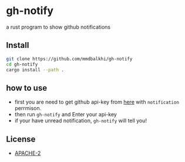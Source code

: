 # gh-notify

a rust program to show github notifications

## Install

```sh
git clone https://github.com/mmdbalkhi/gh-notify
cd gh-notify
cargo install --path .
```

## how to use

* first you are need to get github api-key from [here](https://github.com/settings/tokens) with `notification` perrmison.
* then run `gh-notify` and Enter your api-key
* if your have unread notification,  `gh-notify` will tell you!

## License

* [APACHE-2](./LICENSE)

